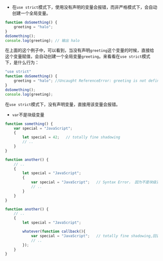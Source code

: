 - 在```use strict```模式下，使用没有声明的变量会报错，而非严格模式下，会自动创建一个全局变量。

```js
function doSomething() {
    greeting = "halo";
}
doSomething();
console.log(greeting); // 输出 halo

```
在上面的这个例子中，可以看到，当没有声明```greeting```这个变量的时候，直接给这个变量赋值，会自动创建一个全局变量```greeting```。来看看在```use strict```模式下，是什么行为：

```js
"use strict"
function doSomething() {
    greeting = "halo"; //Uncaught ReferenceError: greeting is not defined
}
doSomething();
console.log(greeting);
```
在```use strict```模式下，没有声明变量，直接用该变量会报错。


- ```var```不是块级变量

```js
function something() {
    var special = "JavaScript";
    {
        let special = 42;   // totally fine shadowing
        // ..
    }
}

function another() {
    // ..
    {
        let special = "JavaScript";
        {
            var special = "JavaScript";   // Syntax Error， 因为不是块级变量，相当于在another这个方法作用域里重复定义。
            // ..
        }
    }
}
```

```js
function another() {
    // ..
    {
        let special = "JavaScript";

        whatever(function callback(){
            var special = "JavaScript";   // totally fine shadowing,回调函数在这里是全局变量。
            // ..
        });
    }
}
```